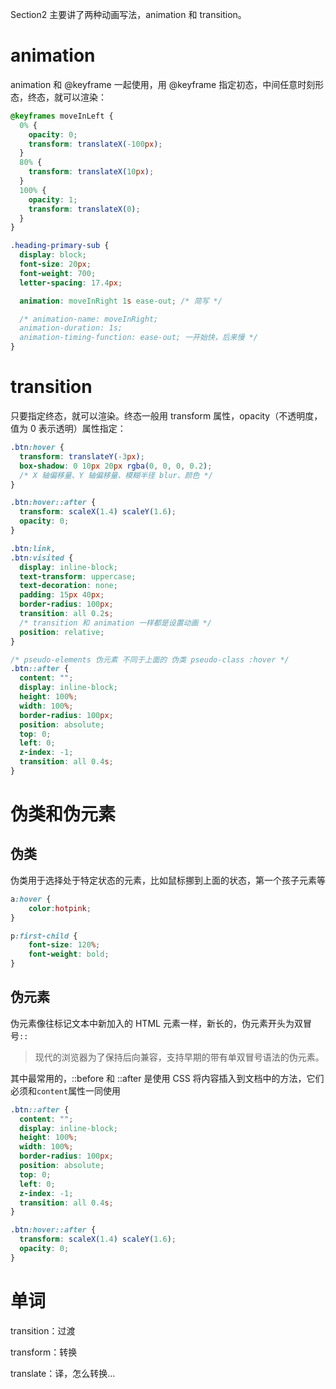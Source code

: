 Section2 主要讲了两种动画写法，animation 和 transition。



# animation



animation 和 @keyframe 一起使用，用 @keyframe 指定初态，中间任意时刻形态，终态，就可以渲染：

```css
@keyframes moveInLeft {
  0% {
    opacity: 0;
    transform: translateX(-100px);
  }
  80% {
    transform: translateX(10px);
  }
  100% {
    opacity: 1;
    transform: translateX(0);
  }
}

.heading-primary-sub {
  display: block;
  font-size: 20px;
  font-weight: 700;
  letter-spacing: 17.4px;

  animation: moveInRight 1s ease-out; /* 简写 */

  /* animation-name: moveInRight;
  animation-duration: 1s;
  animation-timing-function: ease-out; 一开始快，后来慢 */
}
```

# transition



只要指定终态，就可以渲染。终态一般用 transform 属性，opacity（不透明度，值为 0 表示透明）属性指定：

```css
.btn:hover {
  transform: translateY(-3px);
  box-shadow: 0 10px 20px rgba(0, 0, 0, 0.2);
  /* X 轴偏移量、Y 轴偏移量、模糊半径 blur、颜色 */
}

.btn:hover::after {
  transform: scaleX(1.4) scaleY(1.6);
  opacity: 0;
}

.btn:link,
.btn:visited {
  display: inline-block;
  text-transform: uppercase;
  text-decoration: none;
  padding: 15px 40px;
  border-radius: 100px;
  transition: all 0.2s;
  /* transition 和 animation 一样都是设置动画 */
  position: relative;
}

/* pseudo-elements 伪元素 不同于上面的 伪类 pseudo-class :hover */
.btn::after {
  content: "";
  display: inline-block;
  height: 100%;
  width: 100%;
  border-radius: 100px;
  position: absolute;
  top: 0;
  left: 0;
  z-index: -1;
  transition: all 0.4s;
}
```

# 伪类和伪元素

## 伪类

伪类用于选择处于特定状态的元素，比如鼠标挪到上面的状态，第一个孩子元素等

```css
a:hover {
    color:hotpink;
} 

p:first-child {
    font-size: 120%;
    font-weight: bold;
} 
```



## 伪元素

伪元素像往标记文本中新加入的 HTML 元素一样，新长的，伪元素开头为双冒号`::`

> 现代的浏览器为了保持后向兼容，支持早期的带有单双冒号语法的伪元素。

其中最常用的，::before 和 ::after 是使用 CSS 将内容插入到文档中的方法，它们必须和`content`属性一同使用

```css
.btn::after {
  content: "";
  display: inline-block;
  height: 100%;
  width: 100%;
  border-radius: 100px;
  position: absolute;
  top: 0;
  left: 0;
  z-index: -1;
  transition: all 0.4s;
}

.btn:hover::after {
  transform: scaleX(1.4) scaleY(1.6);
  opacity: 0;
}
```



# 单词



transition：过渡

transform：转换

translate：译，怎么转换...